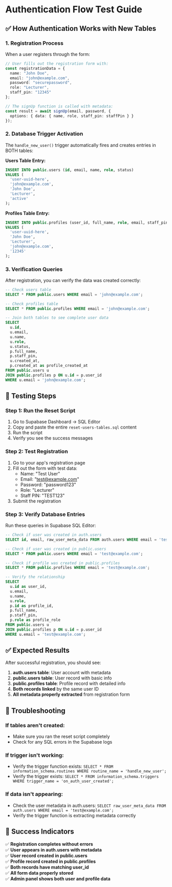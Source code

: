 # Authentication Flow Test Guide

## ✅ **How Authentication Works with New Tables**

### **1. Registration Process**
When a user registers through the form:

```typescript
// User fills out the registration form with:
const registrationData = {
  name: "John Doe",
  email: "john@example.com", 
  password: "securepassword",
  role: "Lecturer",
  staff_pin: "12345"
};

// The signUp function is called with metadata:
const result = await signUp(email, password, {
  options: { data: { name, role, staff_pin: staffPin } }
});
```

### **2. Database Trigger Activation**
The `handle_new_user()` trigger automatically fires and creates entries in BOTH tables:

**Users Table Entry:**
```sql
INSERT INTO public.users (id, email, name, role, status)
VALUES (
  'user-uuid-here',
  'john@example.com',
  'John Doe',
  'Lecturer', 
  'active'
);
```

**Profiles Table Entry:**
```sql
INSERT INTO public.profiles (user_id, full_name, role, email, staff_pin)
VALUES (
  'user-uuid-here',
  'John Doe',
  'Lecturer',
  'john@example.com',
  '12345'
);
```

### **3. Verification Queries**
After registration, you can verify the data was created correctly:

```sql
-- Check users table
SELECT * FROM public.users WHERE email = 'john@example.com';

-- Check profiles table  
SELECT * FROM public.profiles WHERE email = 'john@example.com';

-- Join both tables to see complete user data
SELECT 
  u.id,
  u.email,
  u.name,
  u.role,
  u.status,
  p.full_name,
  p.staff_pin,
  u.created_at,
  p.created_at as profile_created_at
FROM public.users u
JOIN public.profiles p ON u.id = p.user_id
WHERE u.email = 'john@example.com';
```

## 🧪 **Testing Steps**

### **Step 1: Run the Reset Script**
1. Go to Supabase Dashboard → SQL Editor
2. Copy and paste the entire `reset-users-tables.sql` content
3. Run the script
4. Verify you see the success messages

### **Step 2: Test Registration**
1. Go to your app's registration page
2. Fill out the form with test data:
   - Name: "Test User"
   - Email: "test@example.com"
   - Password: "password123"
   - Role: "Lecturer"
   - Staff PIN: "TEST123"
3. Submit the registration

### **Step 3: Verify Database Entries**
Run these queries in Supabase SQL Editor:

```sql
-- Check if user was created in auth.users
SELECT id, email, raw_user_meta_data FROM auth.users WHERE email = 'test@example.com';

-- Check if user was created in public.users
SELECT * FROM public.users WHERE email = 'test@example.com';

-- Check if profile was created in public.profiles
SELECT * FROM public.profiles WHERE email = 'test@example.com';

-- Verify the relationship
SELECT 
  u.id as user_id,
  u.email,
  u.name,
  u.role,
  p.id as profile_id,
  p.full_name,
  p.staff_pin,
  p.role as profile_role
FROM public.users u
JOIN public.profiles p ON u.id = p.user_id
WHERE u.email = 'test@example.com';
```

## ✅ **Expected Results**

After successful registration, you should see:

1. **auth.users table**: User account with metadata
2. **public.users table**: User record with basic info
3. **public.profiles table**: Profile record with detailed info
4. **Both records linked** by the same user ID
5. **All metadata properly extracted** from registration form

## 🔧 **Troubleshooting**

### **If tables aren't created:**
- Make sure you ran the reset script completely
- Check for any SQL errors in the Supabase logs

### **If trigger isn't working:**
- Verify the trigger function exists: `SELECT * FROM information_schema.routines WHERE routine_name = 'handle_new_user';`
- Verify the trigger exists: `SELECT * FROM information_schema.triggers WHERE trigger_name = 'on_auth_user_created';`

### **If data isn't appearing:**
- Check the user metadata in auth.users: `SELECT raw_user_meta_data FROM auth.users WHERE email = 'test@example.com';`
- Verify the trigger function is extracting metadata correctly

## 🎯 **Success Indicators**

✅ **Registration completes without errors**  
✅ **User appears in auth.users with metadata**  
✅ **User record created in public.users**  
✅ **Profile record created in public.profiles**  
✅ **Both records have matching user_id**  
✅ **All form data properly stored**  
✅ **Admin panel shows both user and profile data** 